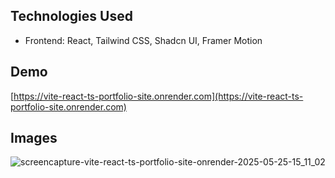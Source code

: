 ## Technologies Used

* Frontend: React, Tailwind CSS, Shadcn UI, Framer Motion

## Demo

[https://vite-react-ts-portfolio-site.onrender.com](https://vite-react-ts-portfolio-site.onrender.com)

## Images

![screencapture-vite-react-ts-portfolio-site-onrender-2025-05-25-15_11_02](https://github.com/user-attachments/assets/9fe124f5-6dae-40ac-9c72-00a3fe85984b)

